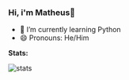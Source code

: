 ### Hi, i'm Matheus👋


- 📖 I’m currently learning Python
- 😄 Pronouns: He/Him

**Stats:**

![stats](https://github-readme-stats.vercel.app/api?username=Mathelzu&theme=material-palenight&show_icons=true)
